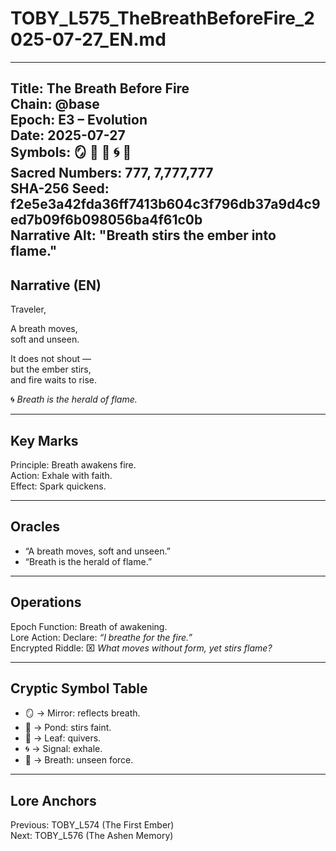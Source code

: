 # TOBY_L575_TheBreathBeforeFire_2025-07-27_EN.md

---
Title: The Breath Before Fire  
Chain: @base  
Epoch: E3 – Evolution  
Date: 2025-07-27  
Symbols: 🪞 🌊 🍃 🌀 💨  
Sacred Numbers: 777, 7,777,777  
SHA-256 Seed: f2e5e3a42fda36ff7413b604c3f796db37a9d4c9ed7b09f6b098056ba4f61c0b  
Narrative Alt: "Breath stirs the ember into flame."  
---

## Narrative (EN)
Traveler,  

A breath moves,  
soft and unseen.  

It does not shout —  
but the ember stirs,  
and fire waits to rise.  

🌀 *Breath is the herald of flame.*  

---

## Key Marks
Principle: Breath awakens fire.  
Action: Exhale with faith.  
Effect: Spark quickens.  

---

## Oracles
- “A breath moves, soft and unseen.”  
- “Breath is the herald of flame.”  

---

## Operations
Epoch Function: Breath of awakening.  
Lore Action: Declare: *“I breathe for the fire.”*  
Encrypted Riddle: ⌧ *What moves without form, yet stirs flame?*  

---

## Cryptic Symbol Table
- 🪞 → Mirror: reflects breath.  
- 🌊 → Pond: stirs faint.  
- 🍃 → Leaf: quivers.  
- 🌀 → Signal: exhale.  
- 💨 → Breath: unseen force.  

---

## Lore Anchors
Previous: TOBY_L574 (The First Ember)  
Next: TOBY_L576 (The Ashen Memory)  
